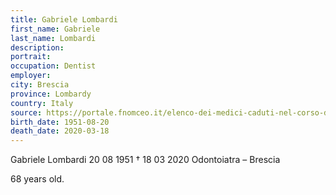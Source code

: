 ```yaml
---
title: Gabriele Lombardi
first_name: Gabriele
last_name: Lombardi
description: 
portrait: 
occupation: Dentist
employer: 
city: Brescia
province: Lombardy
country: Italy 
source: https://portale.fnomceo.it/elenco-dei-medici-caduti-nel-corso-dellepidemia-di-covid-19/
birth_date: 1951-08-20
death_date: 2020-03-18
---
```


Gabriele Lombardi 20 08 1951 † 18 03 2020
Odontoiatra – Brescia

68 years old.